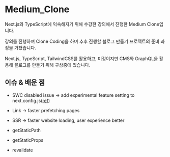 # Medium_Clone

Next.js와 TypeScript에 익숙해지기 위해 수강한 강의에서 진행한 Medium Clone입니다.

강의를 진행하며 Clone Coding을 하며 추후 진행할 블로그 만들기 프로젝트의 준비 과정을 거쳤습니다.

Next.js, TypeScript, TailwindCSS를 활용하고, 미정이지만 CMS와 GraphQL을 활용해 블로그를 만들기 위해 구상중에 있습니다.

## 이슈 & 배운 점

- SWC disabled issue -> add experimental feature setting to next.config.js([ref](https://nextjs.org/docs/messages/swc-disabled))

- Link -> faster prefetching pages

- SSR -> faster website loading, user experience better

- getStaticPath
- getStaticProps

- revalidate
